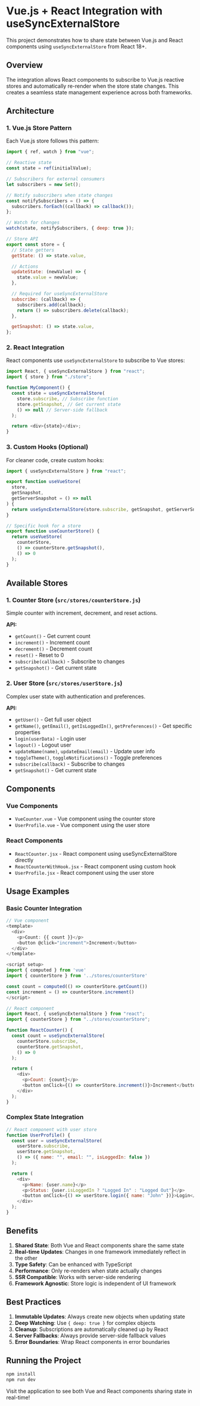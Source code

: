 # Vue.js + React Integration with useSyncExternalStore

This project demonstrates how to share state between Vue.js and React components using `useSyncExternalStore` from React 18+.

## Overview

The integration allows React components to subscribe to Vue.js reactive stores and automatically re-render when the store state changes. This creates a seamless state management experience across both frameworks.

## Architecture

### 1. Vue.js Store Pattern

Each Vue.js store follows this pattern:

```javascript
import { ref, watch } from "vue";

// Reactive state
const state = ref(initialValue);

// Subscribers for external consumers
let subscribers = new Set();

// Notify subscribers when state changes
const notifySubscribers = () => {
  subscribers.forEach((callback) => callback());
};

// Watch for changes
watch(state, notifySubscribers, { deep: true });

// Store API
export const store = {
  // State getters
  getState: () => state.value,

  // Actions
  updateState: (newValue) => {
    state.value = newValue;
  },

  // Required for useSyncExternalStore
  subscribe: (callback) => {
    subscribers.add(callback);
    return () => subscribers.delete(callback);
  },

  getSnapshot: () => state.value,
};
```

### 2. React Integration

React components use `useSyncExternalStore` to subscribe to Vue stores:

```javascript
import React, { useSyncExternalStore } from "react";
import { store } from "./store";

function MyComponent() {
  const state = useSyncExternalStore(
    store.subscribe, // Subscribe function
    store.getSnapshot, // Get current state
    () => null // Server-side fallback
  );

  return <div>{state}</div>;
}
```

### 3. Custom Hooks (Optional)

For cleaner code, create custom hooks:

```javascript
import { useSyncExternalStore } from "react";

export function useVueStore(
  store,
  getSnapshot,
  getServerSnapshot = () => null
) {
  return useSyncExternalStore(store.subscribe, getSnapshot, getServerSnapshot);
}

// Specific hook for a store
export function useCounterStore() {
  return useVueStore(
    counterStore,
    () => counterStore.getSnapshot(),
    () => 0
  );
}
```

## Available Stores

### 1. Counter Store (`src/stores/counterStore.js`)

Simple counter with increment, decrement, and reset actions.

**API:**

- `getCount()` - Get current count
- `increment()` - Increment count
- `decrement()` - Decrement count
- `reset()` - Reset to 0
- `subscribe(callback)` - Subscribe to changes
- `getSnapshot()` - Get current state

### 2. User Store (`src/stores/userStore.js`)

Complex user state with authentication and preferences.

**API:**

- `getUser()` - Get full user object
- `getName()`, `getEmail()`, `getIsLoggedIn()`, `getPreferences()` - Get specific properties
- `login(userData)` - Login user
- `logout()` - Logout user
- `updateName(name)`, `updateEmail(email)` - Update user info
- `toggleTheme()`, `toggleNotifications()` - Toggle preferences
- `subscribe(callback)` - Subscribe to changes
- `getSnapshot()` - Get current state

## Components

### Vue Components

- `VueCounter.vue` - Vue component using the counter store
- `UserProfile.vue` - Vue component using the user store

### React Components

- `ReactCounter.jsx` - React component using useSyncExternalStore directly
- `ReactCounterWithHook.jsx` - React component using custom hook
- `UserProfile.jsx` - React component using the user store

## Usage Examples

### Basic Counter Integration

```javascript
// Vue component
<template>
  <div>
    <p>Count: {{ count }}</p>
    <button @click="increment">Increment</button>
  </div>
</template>

<script setup>
import { computed } from 'vue'
import { counterStore } from '../stores/counterStore'

const count = computed(() => counterStore.getCount())
const increment = () => counterStore.increment()
</script>
```

```javascript
// React component
import React, { useSyncExternalStore } from "react";
import { counterStore } from "../stores/counterStore";

function ReactCounter() {
  const count = useSyncExternalStore(
    counterStore.subscribe,
    counterStore.getSnapshot,
    () => 0
  );

  return (
    <div>
      <p>Count: {count}</p>
      <button onClick={() => counterStore.increment()}>Increment</button>
    </div>
  );
}
```

### Complex State Integration

```javascript
// React component with user store
function UserProfile() {
  const user = useSyncExternalStore(
    userStore.subscribe,
    userStore.getSnapshot,
    () => ({ name: "", email: "", isLoggedIn: false })
  );

  return (
    <div>
      <p>Name: {user.name}</p>
      <p>Status: {user.isLoggedIn ? "Logged In" : "Logged Out"}</p>
      <button onClick={() => userStore.login({ name: "John" })}>Login</button>
    </div>
  );
}
```

## Benefits

1. **Shared State**: Both Vue and React components share the same state
2. **Real-time Updates**: Changes in one framework immediately reflect in the other
3. **Type Safety**: Can be enhanced with TypeScript
4. **Performance**: Only re-renders when state actually changes
5. **SSR Compatible**: Works with server-side rendering
6. **Framework Agnostic**: Store logic is independent of UI framework

## Best Practices

1. **Immutable Updates**: Always create new objects when updating state
2. **Deep Watching**: Use `{ deep: true }` for complex objects
3. **Cleanup**: Subscriptions are automatically cleaned up by React
4. **Server Fallbacks**: Always provide server-side fallback values
5. **Error Boundaries**: Wrap React components in error boundaries

## Running the Project

```bash
npm install
npm run dev
```

Visit the application to see both Vue and React components sharing state in real-time!
